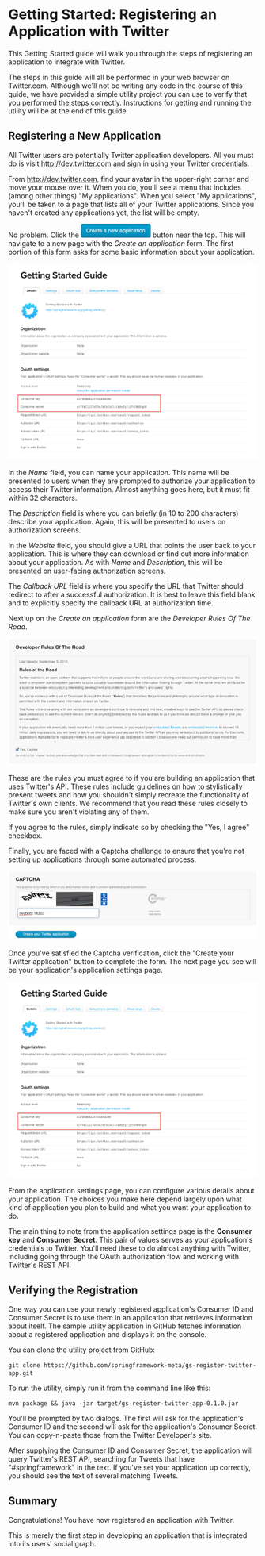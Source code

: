 Getting Started: Registering an Application with Twitter
=======================================================
This Getting Started guide will walk you through the steps of registering an application to integrate with Twitter.

The steps in this guide will all be performed in your web browser on Twitter.com. Although we'll not be writing any code in the course of this guide, we have provided a simple utility project you can use to verify that you performed the steps correctly. Instructions for getting and running the utility will be at the end of this guide.

Registering a New Application
-----------------------------
All Twitter users are potentially Twitter application developers. All you must do is visit http://dev.twitter.com and sign in using your Twitter credentials.

From http://dev.twitter.com, find your avatar in the upper-right corner and move your mouse over it. When you do, you'll see a menu that includes (among other things) "My applications". When you select "My applications", you'll be taken to a page that lists all of your Twitter applications. Since you haven't created any applications yet, the list will be empty. 

No problem. Click the ![](images/tw-new-app-button.png) button near the top. This will navigate to a new page with the _Create an application_ form. The first portion of this form asks for some basic information about your application.

![](images/tw-app-details.png)

In the _Name_ field, you can name your application. This name will be presented to users when they are prompted to authorize your application to access their Twitter information. Almost anything goes here, but it must fit within 32 characters.

The _Description_ field is where you can briefly (in 10 to 200 characters) describe your application. Again, this will be presented to users on authorization screens.

In the _Website_ field, you should give a URL that points the user back to your application. This is where they can download or find out more information about your application. As with _Name_ and _Description_, this will be presented on user-facing authorization screens.

The _Callback URL_ field is where you specify the URL that Twitter should redirect to after a successful authorization. It is best to leave this field blank and to explicitly specify the callback URL at authorization time.

Next up on the _Create an application_ form are the _Developer Rules Of The Road_. 

![](images/tw-rules-of-road.png)

These are the rules you must agree to if you are building an application that uses Twitter's API. These rules include guidelines on how to stylistically present tweets and how you shouldn't simply recreate the functionality of Twitter's own clients. We recommend that you read these rules closely to make sure you aren't violating any of them.

If you agree to the rules, simply indicate so by checking the "Yes, I agree" checkbox.

Finally, you are faced with a Captcha challenge to ensure that you're not setting up applications through some automated process.

![](images/tw-captcha.png)

Once you've satisfied the Captcha verification, click the "Create your Twitter application" button to complete the form. The next page you see will be your application's application settings page.
 
![](images/tw-app-details.png)

From the application settings page, you can configure various details about your application. The choices you make here depend largely upon what kind of application you plan to build and what you want your application to do. 

The main thing to note from the application settings page is the __Consumer key__ and __Consumer Secret__. This pair of values serves as your application's credentials to Twitter. You'll need these to do almost anything with Twitter, including going through the OAuth authorization flow and working with Twitter's REST API.

Verifying the Registration
--------------------------
One way you can use your newly registered application's Consumer ID and Consumer Secret is to use them in an application that retrieves information about itself. The sample utility application in GitHub fetches information about a registered application and displays it on the console.

You can clone the utility project from GitHub:

    git clone https://github.com/springframework-meta/gs-register-twitter-app.git

To run the utility, simply run it from the command line like this:

    mvn package && java -jar target/gs-register-twitter-app-0.1.0.jar

You'll be prompted by two dialogs. The first will ask for the application's Consumer ID and the second will ask for the application's Consumer Secret. You can copy-n-paste those from the Twitter Developer's site.

After supplying the Consumer ID and Consumer Secret, the application will query Twitter's REST API, searching for Tweets that have "#springframework" in the text. If you've set your application up correctly, you should see the text of several matching Tweets.

Summary
----------
Congratulations! You have now registered an application with Twitter.

This is merely the first step in developing an application that is integrated into its users' social graph.